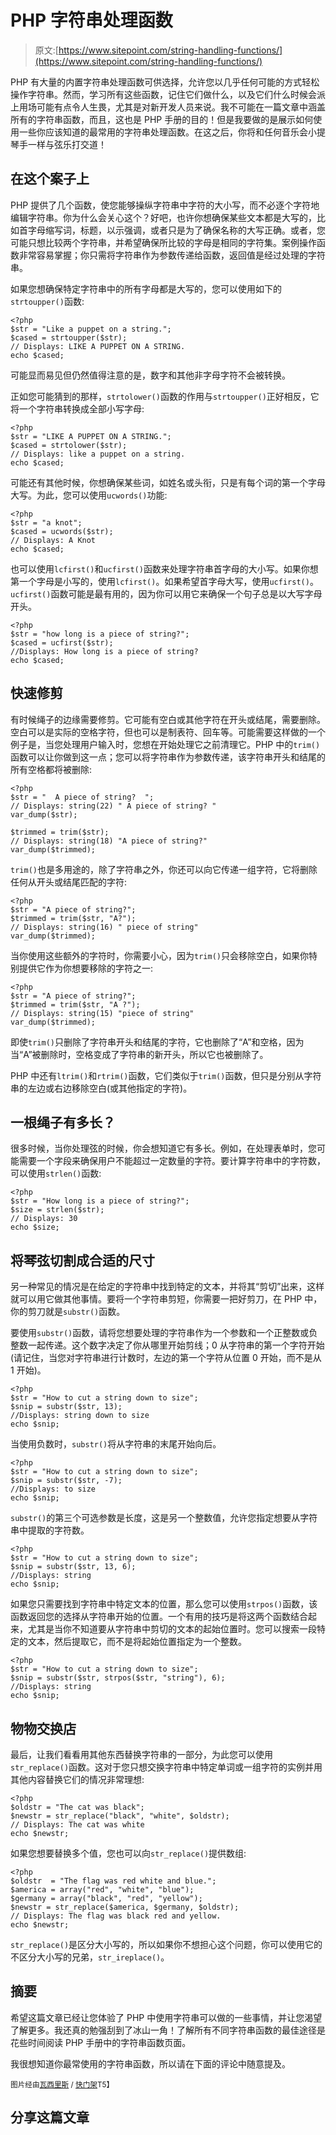 # PHP 字符串处理函数

> 原文:[https://www.sitepoint.com/string-handling-functions/](https://www.sitepoint.com/string-handling-functions/)

PHP 有大量的内置字符串处理函数可供选择，允许您以几乎任何可能的方式轻松操作字符串。然而，学习所有这些函数，记住它们做什么，以及它们什么时候会派上用场可能有点令人生畏，尤其是对新开发人员来说。我不可能在一篇文章中涵盖所有的字符串函数，而且，这也是 PHP 手册的目的！但是我要做的是展示如何使用一些你应该知道的最常用的字符串处理函数。在这之后，你将和任何音乐会小提琴手一样与弦乐打交道！

## 在这个案子上

PHP 提供了几个函数，使您能够操纵字符串中字符的大小写，而不必逐个字符地编辑字符串。你为什么会关心这个？好吧，也许你想确保某些文本都是大写的，比如首字母缩写词，标题，以示强调，或者只是为了确保名称的大写正确。或者，您可能只想比较两个字符串，并希望确保所比较的字母是相同的字符集。案例操作函数非常容易掌握；你只需将字符串作为参数传递给函数，返回值是经过处理的字符串。

如果您想确保特定字符串中的所有字母都是大写的，您可以使用如下的`strtoupper()`函数:

```
<?php
$str = "Like a puppet on a string.";
$cased = strtoupper($str);
// Displays: LIKE A PUPPET ON A STRING.
echo $cased;
```

可能显而易见但仍然值得注意的是，数字和其他非字母字符不会被转换。

正如您可能猜到的那样，`strtolower()`函数的作用与`strtoupper()`正好相反，它将一个字符串转换成全部小写字母:

```
<?php
$str = "LIKE A PUPPET ON A STRING.";
$cased = strtolower($str);
// Displays: like a puppet on a string.
echo $cased;
```

可能还有其他时候，你想确保某些词，如姓名或头衔，只是有每个词的第一个字母大写。为此，您可以使用`ucwords()`功能:

```
<?php
$str = "a knot";
$cased = ucwords($str);
// Displays: A Knot
echo $cased;
```

也可以使用`lcfirst()`和`ucfirst()`函数来处理字符串首字母的大小写。如果你想第一个字母是小写的，使用`lcfirst()`。如果希望首字母大写，使用`ucfirst()`。`ucfirst()`函数可能是最有用的，因为你可以用它来确保一个句子总是以大写字母开头。

```
<?php
$str = "how long is a piece of string?";
$cased = ucfirst($str);
//Displays: How long is a piece of string?
echo $cased;
```

## 快速修剪

有时候绳子的边缘需要修剪。它可能有空白或其他字符在开头或结尾，需要删除。空白可以是实际的空格字符，但也可以是制表符、回车等。可能需要这样做的一个例子是，当您处理用户输入时，您想在开始处理它之前清理它。PHP 中的`trim()`函数可以让你做到这一点；您可以将字符串作为参数传递，该字符串开头和结尾的所有空格都将被删除:

```
<?php
$str = "  A piece of string?  ";
// Displays: string(22) " A piece of string? "
var_dump($str);

$trimmed = trim($str);
// Displays: string(18) "A piece of string?"
var_dump($trimmed);
```

`trim()`也是多用途的，除了字符串之外，你还可以向它传递一组字符，它将删除任何从开头或结尾匹配的字符:

```
<?php
$str = "A piece of string?";
$trimmed = trim($str, "A?");
// Displays: string(16) " piece of string"
var_dump($trimmed);
```

当你使用这些额外的字符时，你需要小心，因为`trim()`只会移除空白，如果你特别提供它作为你想要移除的字符之一:

```
<?php
$str = "A piece of string?";
$trimmed = trim($str, "A ?");
// Displays: string(15) "piece of string"
var_dump($trimmed);
```

即使`trim()`只删除了字符串开头和结尾的字符，它也删除了“A”和空格，因为当“A”被删除时，空格变成了字符串的新开头，所以它也被删除了。

PHP 中还有`ltrim()`和`rtrim()`函数，它们类似于`trim()`函数，但只是分别从字符串的左边或右边移除空白(或其他指定的字符)。

## 一根绳子有多长？

很多时候，当你处理弦的时候，你会想知道它有多长。例如，在处理表单时，您可能需要一个字段来确保用户不能超过一定数量的字符。要计算字符串中的字符数，可以使用`strlen()`函数:

```
<?php
$str = "How long is a piece of string?";
$size = strlen($str);
// Displays: 30
echo $size;
```

## 将琴弦切割成合适的尺寸

另一种常见的情况是在给定的字符串中找到特定的文本，并将其“剪切”出来，这样就可以用它做其他事情。要将一个字符串剪短，你需要一把好剪刀，在 PHP 中，你的剪刀就是`substr()`函数。

要使用`substr()`函数，请将您想要处理的字符串作为一个参数和一个正整数或负整数一起传递。这个数字决定了你从哪里开始剪线；0 从字符串的第一个字符开始(请记住，当您对字符串进行计数时，左边的第一个字符从位置 0 开始，而不是从 1 开始)。

```
<?php
$str = "How to cut a string down to size";
$snip = substr($str, 13);
//Displays: string down to size
echo $snip;
```

当使用负数时，`substr()`将从字符串的末尾开始向后。

```
<?php
$str = "How to cut a string down to size";
$snip = substr($str, -7);
//Displays: to size
echo $snip;
```

`substr()`的第三个可选参数是长度，这是另一个整数值，允许您指定想要从字符串中提取的字符数。

```
<?php
$str = "How to cut a string down to size";
$snip = substr($str, 13, 6);
//Displays: string
echo $snip;
```

如果您只需要找到字符串中特定文本的位置，那么您可以使用`strpos()`函数，该函数返回您的选择从字符串开始的位置。一个有用的技巧是将这两个函数结合起来，尤其是当你不知道要从字符串中剪切的文本的起始位置时。您可以搜索一段特定的文本，然后提取它，而不是将起始位置指定为一个整数。

```
<?php
$str = "How to cut a string down to size";
$snip = substr($str, strpos($str, "string"), 6);
//Displays: string
echo $snip;
```

## 物物交换店

最后，让我们看看用其他东西替换字符串的一部分，为此您可以使用`str_replace()`函数。这对于您只想交换字符串中特定单词或一组字符的实例并用其他内容替换它们的情况非常理想:

```
<?php
$oldstr = "The cat was black";
$newstr = str_replace("black", "white", $oldstr);
// Displays: The cat was white
echo $newstr;
```

如果您想要替换多个值，您也可以向`str_replace()`提供数组:

```
<?php
$oldstr  = "The flag was red white and blue.";
$america = array("red", "white", "blue");
$germany = array("black", "red", "yellow");
$newstr = str_replace($america, $germany, $oldstr);
// Displays: The flag was black red and yellow.
echo $newstr;
```

`str_replace()`是区分大小写的，所以如果你不想担心这个问题，你可以使用它的不区分大小写的兄弟，`str_ireplace()`。

## 摘要

希望这篇文章已经让您体验了 PHP 中使用字符串可以做的一些事情，并让您渴望了解更多。我还真的勉强刮到了冰山一角！了解所有不同字符串函数的最佳途径是花些时间阅读 PHP 手册中的字符串函数页面。

我很想知道你最常使用的字符串函数，所以请在下面的评论中随意提及。

<small>图片经由[瓦西里斯](http://www.shutterstock.com/gallery-297484p1.html) / [快门架](http://www.shutterstock.com)T5】</small>

## 分享这篇文章